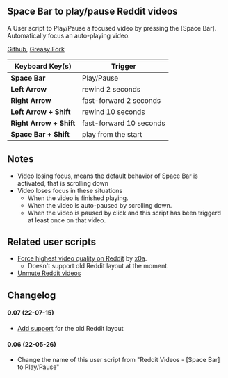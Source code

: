 ## Space Bar to play/pause Reddit videos

A User script to Play/Pause a focused video by pressing the [Space Bar]. Automatically focus an auto-playing video.

[Github](https://github.com/FlowerForWar/space-bar-to-play-pause-reddit-videos), [Greasy Fork](https://greasyfork.org/en/scripts/444775-space-bar-to-play-pause-reddit-videos)

| Keyboard Key(s)         | Trigger                 |
| ----------------------- | ----------------------- |
| **Space Bar**           | Play/Pause              |
| **Left Arrow**          | rewind 2 seconds        |
| **Right Arrow**         | fast-forward 2 seconds  |
| **Left Arrow + Shift**  | rewind 10 seconds       |
| **Right Arrow + Shift** | fast-forward 10 seconds |
| **Space Bar + Shift**   | play from the start     |

## Notes

- Video losing focus, means the default behavior of Space Bar is activated, that is scrolling down
- Video loses focus in these situations
  - When the video is finished playing.
  - When the video is auto-paused by scrolling down.
  - When the video is paused by click and this script has been triggerd at least once on that video.

## Related user scripts

- [Force highest video quality on Reddit](https://greasyfork.org/en/scripts/446806-force-highest-video-quality-on-reddit) by [x0a](https://www.reddit.com/user/x0acake/).
  - Doesn't support old Reddit layout at the moment.
- [Unmute Reddit videos](https://greasyfork.org/en/scripts/445557-unmute-reddit-videos)

## Changelog

#### 0.07 (22-07-15)

- [Add support](https://github.com/FlowerForWar/space-bar-to-play-pause-reddit-videos/issues/1#issue-1304409861) for the old Reddit layout

#### 0.06 (22-05-26)

- Change the name of this user script from "Reddit Videos - [Space Bar] to Play/Pause"
